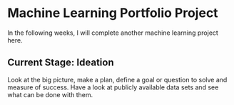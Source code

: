 # Machine Learning Portfolio Project

In the following weeks, I will complete another machine learning project here.

## Current Stage: Ideation
Look at the big picture, make a plan, define a goal or question to solve and measure of success.
Have a look at publicly available data sets and see what can be done with them.
